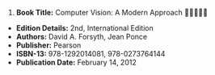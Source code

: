 1. **Book Title:** Computer Vision: A Modern Approach 🚨🚨🚨🚨🚨
- **Edition Details:** 2nd, International Edition
- **Authors:** David A. Forsyth, Jean Ponce
- **Publisher:** Pearson
- **ISBN-13:** 978-1292014081, 978-0273764144
- **Publication Date:** February 14, 2012
